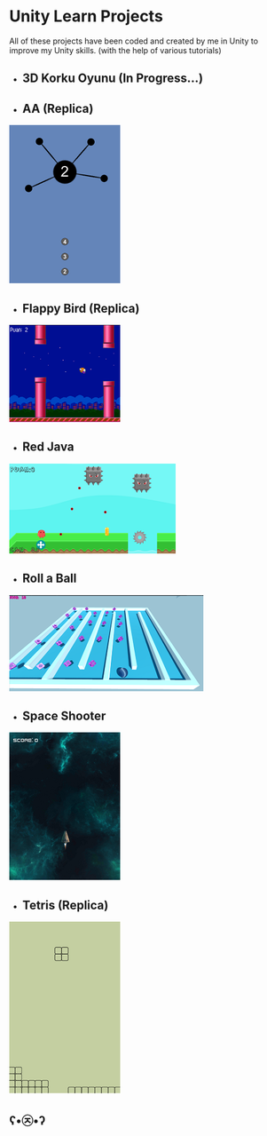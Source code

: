 # Unity Learn Projects

All of these projects have been coded and created by me in Unity to improve my Unity skills. (with the help of various tutorials)

- ## 3D Korku Oyunu (In Progress...)
- ## AA (Replica)
![aa_replica](aa_replica.png)
- ## Flappy Bird (Replica)
![flappy_bird_replica](flappy_bird_replica.png)
- ## Red Java
![red_java](red_java.png)
- ## Roll a Ball
![roll_a_ball](roll_a_ball.png)
- ## Space Shooter
![space_shooter](space_shooter.png)
- ## Tetris (Replica)
![tetris_replica](tetris_replica.png)

## ʕ•㉨•ʔ